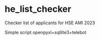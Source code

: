 # he_list_checker
Checker list of applicants for HSE AMI 2023

Simple script openpyxl+sqllite3+telebot
